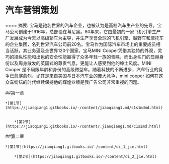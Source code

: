 # 汽车营销策划
====
摘要: 宝马是驰名世界的汽车企业，也被认为是高档汽车生产业的先导。宝马公司创建于1916年，总部设在幕尼黑。80年来，它由最初的一家飞机引擎生产厂发展成为今天以高级轿车为主导，并生产享誉全球的飞机引擎、越野车和摩托车的企业集团，名列世界汽车公司前20名。宝马作为国际汽车市场上的重要成员相当活跃，其业务遍及全世界120个国家。宝马MINI Cooper凭借其独特的外观，灵巧的操纵性能和出色的安全性能赢得了众多年轻一族的青睐，而出身名门的显赫身份以及周身散发的英国式的尊贵气息，更能让人感受到他的绅士风度。MINI Cooper 是不局限年龄和身份的高级微型车。随着科技的不断进步，汽车行业的竞争已愈演愈烈，尤其是来自美国与日本汽车业的庞大竞争，mini cooper 如何在这众车纷纭的时代继续保持他的辉煌业绩是我广告公司非常重视的问题。



##第一章

    *[第1节](https://jiaoqiang1.gitbooks.io/-/content/jiaoqiang1.md/c1s1mdmd.html)

    
        *[第2节](https://jiaoqiang1.gitbooks.io/-/content/.jiaoqiang1.md/c1s2md.html)
    
    
##第二章

    *[第1节](https://jiaoqiang1.gitbooks.io/-/content/di_1_jie.html)

        *[第2节](https://jiaoqiang1.gitbooks.io/-/content/di_2_jie.html)
 
